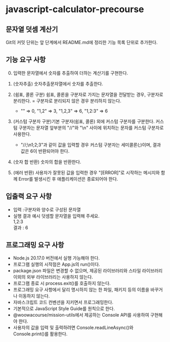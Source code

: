 # javascript-calculator-precourse

## 문자열 덧셈 계산기

Git의 커밋 단위는 앞 단계에서 README.md에 정리한 기능 목록 단위로 추가한다.

## 기능 요구 사항

0. 입력한 문자열에서 숫자를 추출하여 더하는 계산기를 구현한다.

1. (숫자추출) 숫자추출문자열에서 숫자를 추출한다.
2. (쉼표, 콜론 구분) 쉼표, 콜론을 구분자로 가지는 문자열을 전달받는 경우, 구분자로 분리한다. = 구분자로 분리되지 않은 경우 분리하지 않는다.
    - "" => 0, "1,2" => 3, "1,2,3" => 6, "1,2:3" => 6

3. (커스텀 구분자 구분)기본 구분자(쉼표, 콜론) 외에 커스텀 구분자를 구분한다. 커스텀 구분자는 문자열 앞부분의 "//"와 "\n" 사이에 위치하는 문자를 커스텀 구분자로 사용한다.
   - "//;\n1;2;3"과 같이 값을 입력할 경우 커스텀 구분자는 세미콜론(;)이며, 결과 값은 6이 반환되어야 한다.
4. (숫자 합 반환) 숫자의 합을 반환한다.
5. (에러 반환) 사용자가 잘못된 값을 입력한 경우 "[ERROR]"로 시작하는 메시지와 함께 Error를 발생시킨 후 애플리케이션은 종료되어야 한다.

## 입출력 요구 사항

- 입력 :구분자와 양수로 구성된 문자열
- 실행 결과 예시
덧셈할 문자열을 입력해 주세요.  
1,2:3  
결과 : 6  

## 프로그래밍 요구 사항

- Node.js 20.17.0 버전에서 실행 가능해야 한다.
- 프로그램 실행의 시작점은 App.js의 run()이다.
- package.json 파일은 변경할 수 없으며, 제공된 라이브러리와 스타일 라이브러리 이외의 외부 라이브러리는 사용하지 않는다.
- 프로그램 종료 시 process.exit()를 호출하지 않는다.
- 프로그래밍 요구 사항에서 달리 명시하지 않는 한 파일, 패키지 등의 이름을 바꾸거나 이동하지 않는다.
- 자바스크립트 코드 컨벤션을 지키면서 프로그래밍한다.
- 기본적으로 JavaScript Style Guide를 원칙으로 한다.
- @woowacourse/mission-utils에서 제공하는 Console API를 사용하여 구현해야 한다.
- 사용자의 값을 입력 및 출력하려면 Console.readLineAsync()와 Console.print()를 활용한다.
